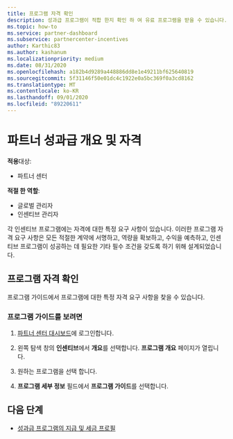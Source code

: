 ```yaml
---
title: 프로그램 자격 확인
description: 성과급 프로그램이 적합 한지 확인 하 여 유료 프로그램을 받을 수 있습니다.
ms.topic: how-to
ms.service: partner-dashboard
ms.subservice: partnercenter-incentives
author: Karthic83
ms.author: kashanum
ms.localizationpriority: medium
ms.date: 08/31/2020
ms.openlocfilehash: a182b4d9289a448886dd8e1e49211bf625640819
ms.sourcegitcommit: 5f31146f50e01dc4c1922e0a5bc369f0a3cd8162
ms.translationtype: MT
ms.contentlocale: ko-KR
ms.lasthandoff: 09/01/2020
ms.locfileid: "89220611"
---
```

# <a name="partner-incentives-overview-and-eligibility"></a>파트너 성과급 개요 및 자격 

**적용**대상:

- 파트너 센터

**적절 한 역할**:

- 글로벌 관리자
- 인센티브 관리자

 각 인센티브 프로그램에는 자격에 대한 특정 요구 사항이 있습니다. 이러한 프로그램 자격 요구 사항은 모든 적절한 계약에 서명하고, 역량을 확보하고, 수익을 예측하고, 인센티브 프로그램이 성공하는 데 필요한 기타 필수 조건을 갖도록 하기 위해 설계되었습니다.

## <a name="determining-your-program-eligibility"></a>프로그램 자격 확인

프로그램 가이드에서 프로그램에 대한 특정 자격 요구 사항을 찾을 수 있습니다. 

### <a name="to-see-your-program-guide"></a>프로그램 가이드를 보려면

1. [파트너 센터 대시보드](https://partner.microsoft.com/dashboard/)에 로그인합니다.

2. 왼쪽 탐색 창의 **인센티브**에서 **개요**를 선택합니다. **프로그램 개요** 페이지가 열립니다.

3. 원하는 프로그램을 선택 합니다.

4. **프로그램 세부 정보** 필드에서 **프로그램 가이드**를 선택합니다.

## <a name="next-steps"></a>다음 단계

- [성과급 프로그램의 지급 및 세금 프로필](incentives-create-and-manage-your-payout-and-tax-profiles.md)